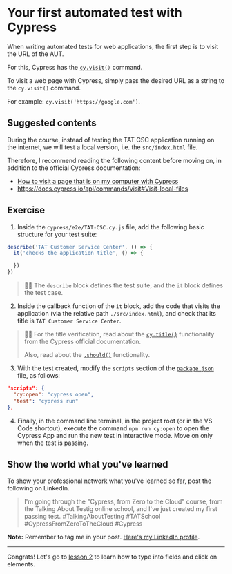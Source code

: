 # Your first automated test with Cypress

When writing automated tests for web applications, the first step is to visit the URL of the AUT.

For this, Cypress has the [`cy.visit()`](https://on.cypress.io/visit) command.

To visit a web page with Cypress, simply pass the desired URL as a string to the `cy.visit()` command.

For example: `cy.visit('https://google.com')`.

## Suggested contents

During the course, instead of testing the TAT CSC application running on the internet, we will test a local version, i.e. the `src/index.html` file.

Therefore, I recommend reading the following content before moving on, in addition to the official Cypress documentation:

- [How to visit a page that is on my computer with Cypress](https://dev.to/walmyrlimaesilv/how-to-visit-a-page-that-is-on-my-computer-with-cypress-29ee)
- https://docs.cypress.io/api/commands/visit#Visit-local-files

## Exercise

1. Inside the `cypress/e2e/TAT-CSC.cy.js` file, add the following basic structure for your test suite:

```js
describe('TAT Customer Service Center', () => {
  it('checks the application title', () => {

  })
})

```

> 👨‍🏫 The `describe` block defines the test suite, and the `it` block defines the test case.

2. Inside the callback function of the `it` block, add the code that visits the application (via the relative path `./src/index.html`), and check that its title is `TAT Customer Service Center`.

> 👨‍🏫 For the title verification, read about the [`cy.title()`](https://on.cypress.io/title) functionality from the Cypress official documentation.
>
> Also, read about the [`.should()`](https://on.cypress.io/should) functionality.

3. With the test created, modify the `scripts` section of the [`package.json`](../package.json) file, as follows:

```json
"scripts": {
  "cy:open": "cypress open",
  "test": "cypress run"
},

```

4. Finally, in the command line terminal, in the project root (or in the VS Code shortcut), execute the command `npm run cy:open` to open the Cypress App and run the new test in interactive mode. Move on only when the test is passing.

## Show the world what you've learned

To show your professional network what you've learned so far, post the following on LinkedIn.

> I'm going through the "Cypress, from Zero to the Cloud" course, from the Talking About Testig online school, and I've just created my first passing test. #TalkingAboutTesting #TATSchool #CypressFromZeroToTheCloud #Cypress

**Note:** Remember to tag me in your post. [Here's my LinkedIn profile](https://www.linkedin.com/in/walmyr-lima-e-silva-filho).

___

Congrats! Let's go to [lesson 2](./02.md) to learn how to type into fields and click on elements.

